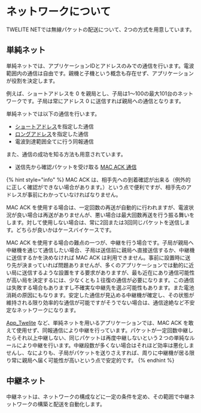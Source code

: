 # ネットワークについて

TWELITE NETでは無線パケットの配送について、2つの方式を用意しています。

## 単純ネット

単純ネットでは、アプリケーションIDとアドレスのみでの通信を行います。電波範囲内の通信は自由です。親機と子機という概念も存在せず、アプリケーションが役割を決定します。

例えば、ショートアドレスを 0 を親局とし、子局は1〜100の最大101台のネットワークです。子局は常にアドレス 0 に送信すれば親局への通信となります。

単純ネットでは以下の通信を行います。

* [ショートアドレス](../paketto/adoresuno.md#shtoadoresu)を指定した通信
* [ロングアドレス](../paketto/adoresuno.md#ronguadoresu)を指定した通信
* 電波到達範囲全てに行う同報通信

また、通信の成功を知る方法も用意されています。

* 送信先から確認パケットを受け取る [MAC ACK 通信](../yong-yu.md#mac-ackackackki)

{% hint style="info" %}
MAC ACK は、相手先への到着確認が出来る（例外的に正しく確認ができない場合があります。）という点で便利ですが、相手先のアドレスが事前にわかっていなければなりません。

MAC ACK を使用する場合は、一定回数の再送が自動的に行われますが、電波状況が良い場合は再送がありませんが、悪い場合は最大回数再送を行う振る舞いをします。対して使用しない場合は、常に2回または3回同じパケットを送信します。どちらが良いかはケースバイケースです。

MAC ACK を使用する場合の難点の一つが、中継を行う場合です。子局が親局へ中継機を通じて通信したい場合、子局は送信前に親局へ直接送信するか、中継機に送信するかを決めなければ MAC ACK は利用できません。事前に設置時に送り先が決まっていれば問題ありませんが、多くのアプリケーションでは動的に近い局に送信するような設置をする要求がありますが、最も近在にあり通信可能性が高い局を決定するには、少なくとも１往復の通信が必要になります。この通信は失敗する場合もありますし不確実な中継先を選ぶ可能性もあります。また電池消耗の原因にもなります。安定した通信が見込める中継機が確定し、その状態が維持される限り効率的な通信が可能ですがそうでない場合は、通信途絶など不安定なネットワークになります。

[App_Twelite](https://mono-wireless.com/jp/products/TWE-APPS/App_Twelite/) など、単純ネットを用いるアプリケーションでは、MAC ACK を敢えて使用せず、同報通信により中継を行っています。パケットが一定回数中継したらそれ以上中継しない、同じパケットは再度中継しないという２つの単純なルールにより中継を行います。中継段数が多くない場合はそれほど効率は悪化しませんし、なによりも、子局がパケットを送りさえすれば、周りに中継機が居る限り常に親局へ届く可能性が高いという点で安定的です。
{% endhint %}

## 中継ネット

中継ネットは、ネットワークの構成などに一定の条件を定め、その範囲で中継ネットワークの構築と配送を自動化します。
